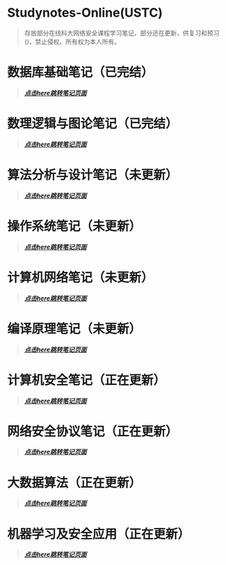 # Studynotes-Online(USTC)
> 存放部分在线科大网络安全课程学习笔记，部分还在更新，供复习和预习()，禁止侵权。所有权为本人所有。

# 数据库基础笔记（已完结）
> ***[点击here跳转笔记页面](https://forget-eve.github.io/Database-Basics/#/)***

# 数理逻辑与图论笔记（已完结）
> ***[点击here跳转笔记页面](https://forget-eve.github.io/Mathematics-logic-graph-theory/#/)***

# 算法分析与设计笔记（未更新）
> ***[点击here跳转笔记页面](https://forget-eve.github.io/Algorithm-design-analysis/#/)***

# 操作系统笔记（未更新）
> ***[点击here跳转笔记页面](https://forget-eve.github.io/OS/#/)***

# 计算机网络笔记（未更新）
> ***[点击here跳转笔记页面](https://forget-eve.github.io/Computer-Network/#/)***

# 编译原理笔记（未更新）
> ***[点击here跳转笔记页面](https://forget-eve.github.io/Compiler-Principle/#/)***

# 计算机安全笔记（正在更新）
> ***[点击here跳转笔记页面](https://forget-eve.github.io/Computer-Safety/#/)***

# 网络安全协议笔记（正在更新）
> ***[点击here跳转笔记页面](https://forget-eve.github.io/NSP/#/)***

# 大数据算法（正在更新）
> ***[点击here跳转笔记页面](https://forget-eve.github.io/Big-data-algorithms/#/)***

# 机器学习及安全应用（正在更新）
> ***[点击here跳转笔记页面](https://forget-eve.github.io/Machine-Learning-and-its-Security-Applications/#/)***
